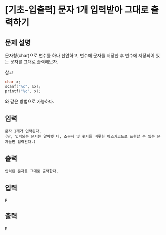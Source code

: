 # [기초-입출력] 문자 1개 입력받아 그대로 출력하기

## 문제 설명
문자형(char)으로 변수를 하나 선언하고, 변수에 문자를 저장한 후
변수에 저장되어 있는 문자를 그대로 출력해보자.

참고
```c
char x;
scanf("%c", &x);
printf("%c", x);
```
와 같은 방법으로 가능하다.

## 입력
	문자 1개가 입력된다.
	(단, 입력되는 문자는 알파벳 대, 소문자 및 숫자를 비롯한 아스키코드로 표현할 수 있는 문자들만 입력된다.)
## 출력
	입력된 문자를 그대로 출력한다.

## 입력
	p
## 출력
	p